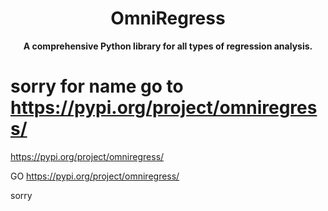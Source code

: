 <h1 align="center">OmniRegress</h1>
<p align="center"><b>A comprehensive Python library for all types of regression analysis.</b></p>

# sorry for name    go to https://pypi.org/project/omniregress/

https://pypi.org/project/omniregress/




GO https://pypi.org/project/omniregress/



sorry 



